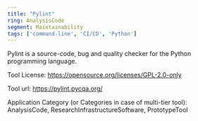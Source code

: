 ```yaml
---
title: "Pylint"
ring: AnalysisCode
segment: Maintainability
tags: ['command-line', 'CI/CD', 'Python']
---
```

Pylint is a source-code, bug and quality checker for the Python programming language.

Tool License: https://opensource.org/licenses/GPL-2.0-only

Tool url: https://pylint.pycqa.org/

Application Category (or Categories in case of multi-tier tool): AnalysisCode, ResearchInfrastructureSoftware, PrototypeTool
